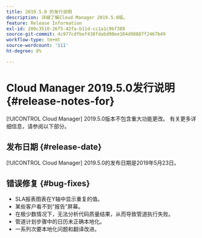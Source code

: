 ```yaml
---
title: 2019.5.0 的发行说明
description: 详细了解Cloud Manager 2019.5.0版。
feature: Release Information
exl-id: 209c3510-26f5-42fa-b11d-cc1a1c9bf389
source-git-commit: 4c977cdfbef438fdabd90ee104d98887f2467b49
workflow-type: tm+mt
source-wordcount: '111'
ht-degree: 8%

---
```


# Cloud Manager 2019.5.0发行说明 {#release-notes-for}

[!UICONTROL Cloud Manager] 2019.5.0版本不包含重大功能更改。 有关更多详细信息，请参阅以下部分。

## 发布日期 {#release-date}

[!UICONTROL Cloud Manager] 2019.5.0的发布日期是2019年5月23日。


## 错误修复 {#bug-fixes}

* SLA报表图表在Y轴中显示重复的值。
* 某些客户看不到“报告”屏幕。
* 在极少数情况下，无法分析代码质量结果，从而导致管道执行失败。
* 管道计划步骤中的日历未正确本地化。
* 一系列次要本地化问题和翻译改进。

